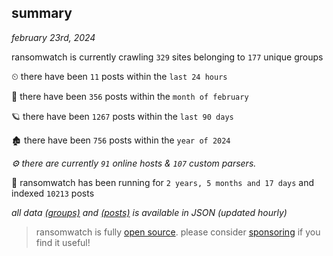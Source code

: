 
## summary
_february 23rd, 2024_

ransomwatch is currently crawling `329` sites belonging to `177` unique groups

⏲ there have been `11` posts within the `last 24 hours`

🦈 there have been `356` posts within the `month of february`

🪐 there have been `1267` posts within the `last 90 days`

🏚 there have been `756` posts within the `year of 2024`

_⚙️ there are currently `91` online hosts & `107` custom parsers._

🦕 ransomwatch has been running for `2 years, 5 months and 17 days` and indexed `10213` posts

_all data  [(groups)](http://ransomwhat.telemetry.ltd/groups) and [(posts)](http://ransomwhat.telemetry.ltd/posts) is available in JSON (updated hourly)_

> ransomwatch is fully [open source](https://github.com/joshhighet/ransomwatch#ransomwatch--). please consider [sponsoring](https://github.com/sponsors/joshhighet) if you find it useful!
